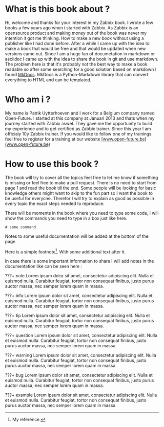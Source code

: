 # What is this book about ?

Hi, welcome and thanks for your interest in my Zabbix book. I wrote a few books a few years ago when i started with Zabbix.
As Zabbix is an opensource product and making money out of the book was never my intention it got me thinking. 
How to make a new book without using a publisher like I had done before.
After a while I came up with the idea to make a book that would be free and that would be updated when new versions came out.
Since I am a huge fan of documetation in markdown or asciidoc I came up with the idea to share the book in git and use markdown.
The problem here is that it's probably not the best way to make a book readable so after some searching for a good solution based on markdown I found [MkDocs](www.mkdocs.org). MkDocs is a Python-Markdown library that can convert everything to HTML and can be templated.


# Who am i ?

My name is Patrik Uytterhoeven and I work for a Belgium company named Open-Future. I started at this company at Januari 2013 and thats
when my journey started with Zabbix aswel. They gave me the opportunity to build my experience and to get certified as Zabbix trainer.
Since this year I am officialy 10y Zabbix trainer. If you would like to follow one of my trainings feel free to register for a training at our website [www.open-future.be](www.open-future.be)


# How to use this book ?

The book will try to cover all the topics feel free to let me know if something is missing or feel free to make a pull request. 
There is no need to start from page 1 and read the book till the end. Some people will be looking for basic knowledge others might want to skip to the fun part so I want the book to be useful for everyone. Therefor I will try to explain as good as possible in every topic the exact steps needed to reproduce.
 
There will be moments in the book where you need to type some code, I will show the commands you need to type in a box just like here.

```
# some command 
```

Notes to some useful documentation will be added at the bottom of the page.


Here is a simple footnote[^1]. With some additional text after it.

[^1]: My reference.


In case there is some important information to share I will add notes in the documentation like can be seen here :

???+ note
    Lorem ipsum dolor sit amet, consectetur adipiscing elit. Nulla et euismod nulla. Curabitur feugiat, tortor non consequat finibus, justo purus auctor massa, nec semper lorem quam in massa.

???+ info
    Lorem ipsum dolor sit amet, consectetur adipiscing elit. Nulla et euismod nulla. Curabitur feugiat, tortor non consequat finibus, justo purus auctor massa, nec semper lorem quam in massa.

???+ tip
    Lorem ipsum dolor sit amet, consectetur adipiscing elit. Nulla et euismod nulla. Curabitur feugiat, tortor non consequat finibus, justo purus auctor massa, nec semper lorem quam in massa.

???+ question
    Lorem ipsum dolor sit amet, consectetur adipiscing elit. Nulla et euismod nulla. Curabitur feugiat, tortor non consequat finibus, justo purus auctor massa, nec semper lorem quam in massa.

???+ warning
    Lorem ipsum dolor sit amet, consectetur adipiscing elit. Nulla et euismod nulla. Curabitur feugiat, tortor non consequat finibus, justo purus auctor massa, nec semper lorem quam in massa.

???+ bug
    Lorem ipsum dolor sit amet, consectetur adipiscing elit. Nulla et euismod nulla. Curabitur feugiat, tortor non consequat finibus, justo purus auctor massa, nec semper lorem quam in massa.

???+ example
    Lorem ipsum dolor sit amet, consectetur adipiscing elit. Nulla et euismod nulla. Curabitur feugiat, tortor non consequat finibus, justo purus auctor massa, nec semper lorem quam in massa.


